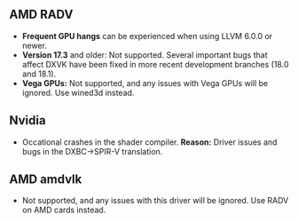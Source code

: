 ## AMD RADV
- **Frequent GPU hangs** can be experienced when using LLVM 6.0.0 or newer.
- **Version 17.3** and older: Not supported. Several important bugs that affect DXVK have been fixed in more recent development branches (18.0 and 18.1).
- **Vega GPUs:** Not supported, and any issues with Vega GPUs will be ignored. Use wined3d instead.

## Nvidia
- Occational crashes in the shader compiler. **Reason:** Driver issues and bugs in the DXBC->SPIR-V translation.

## AMD amdvlk
- Not supported, and any issues with this driver will be ignored. Use RADV on AMD cards instead.